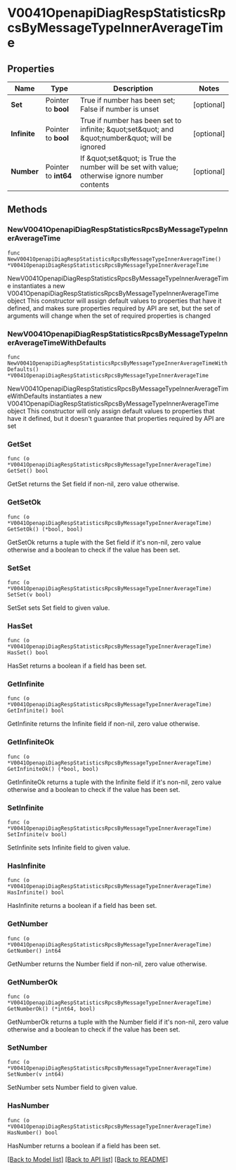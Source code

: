 # V0041OpenapiDiagRespStatisticsRpcsByMessageTypeInnerAverageTime

## Properties

Name | Type | Description | Notes
------------ | ------------- | ------------- | -------------
**Set** | Pointer to **bool** | True if number has been set; False if number is unset | [optional] 
**Infinite** | Pointer to **bool** | True if number has been set to infinite; \&quot;set\&quot; and \&quot;number\&quot; will be ignored | [optional] 
**Number** | Pointer to **int64** | If \&quot;set\&quot; is True the number will be set with value; otherwise ignore number contents | [optional] 

## Methods

### NewV0041OpenapiDiagRespStatisticsRpcsByMessageTypeInnerAverageTime

`func NewV0041OpenapiDiagRespStatisticsRpcsByMessageTypeInnerAverageTime() *V0041OpenapiDiagRespStatisticsRpcsByMessageTypeInnerAverageTime`

NewV0041OpenapiDiagRespStatisticsRpcsByMessageTypeInnerAverageTime instantiates a new V0041OpenapiDiagRespStatisticsRpcsByMessageTypeInnerAverageTime object
This constructor will assign default values to properties that have it defined,
and makes sure properties required by API are set, but the set of arguments
will change when the set of required properties is changed

### NewV0041OpenapiDiagRespStatisticsRpcsByMessageTypeInnerAverageTimeWithDefaults

`func NewV0041OpenapiDiagRespStatisticsRpcsByMessageTypeInnerAverageTimeWithDefaults() *V0041OpenapiDiagRespStatisticsRpcsByMessageTypeInnerAverageTime`

NewV0041OpenapiDiagRespStatisticsRpcsByMessageTypeInnerAverageTimeWithDefaults instantiates a new V0041OpenapiDiagRespStatisticsRpcsByMessageTypeInnerAverageTime object
This constructor will only assign default values to properties that have it defined,
but it doesn't guarantee that properties required by API are set

### GetSet

`func (o *V0041OpenapiDiagRespStatisticsRpcsByMessageTypeInnerAverageTime) GetSet() bool`

GetSet returns the Set field if non-nil, zero value otherwise.

### GetSetOk

`func (o *V0041OpenapiDiagRespStatisticsRpcsByMessageTypeInnerAverageTime) GetSetOk() (*bool, bool)`

GetSetOk returns a tuple with the Set field if it's non-nil, zero value otherwise
and a boolean to check if the value has been set.

### SetSet

`func (o *V0041OpenapiDiagRespStatisticsRpcsByMessageTypeInnerAverageTime) SetSet(v bool)`

SetSet sets Set field to given value.

### HasSet

`func (o *V0041OpenapiDiagRespStatisticsRpcsByMessageTypeInnerAverageTime) HasSet() bool`

HasSet returns a boolean if a field has been set.

### GetInfinite

`func (o *V0041OpenapiDiagRespStatisticsRpcsByMessageTypeInnerAverageTime) GetInfinite() bool`

GetInfinite returns the Infinite field if non-nil, zero value otherwise.

### GetInfiniteOk

`func (o *V0041OpenapiDiagRespStatisticsRpcsByMessageTypeInnerAverageTime) GetInfiniteOk() (*bool, bool)`

GetInfiniteOk returns a tuple with the Infinite field if it's non-nil, zero value otherwise
and a boolean to check if the value has been set.

### SetInfinite

`func (o *V0041OpenapiDiagRespStatisticsRpcsByMessageTypeInnerAverageTime) SetInfinite(v bool)`

SetInfinite sets Infinite field to given value.

### HasInfinite

`func (o *V0041OpenapiDiagRespStatisticsRpcsByMessageTypeInnerAverageTime) HasInfinite() bool`

HasInfinite returns a boolean if a field has been set.

### GetNumber

`func (o *V0041OpenapiDiagRespStatisticsRpcsByMessageTypeInnerAverageTime) GetNumber() int64`

GetNumber returns the Number field if non-nil, zero value otherwise.

### GetNumberOk

`func (o *V0041OpenapiDiagRespStatisticsRpcsByMessageTypeInnerAverageTime) GetNumberOk() (*int64, bool)`

GetNumberOk returns a tuple with the Number field if it's non-nil, zero value otherwise
and a boolean to check if the value has been set.

### SetNumber

`func (o *V0041OpenapiDiagRespStatisticsRpcsByMessageTypeInnerAverageTime) SetNumber(v int64)`

SetNumber sets Number field to given value.

### HasNumber

`func (o *V0041OpenapiDiagRespStatisticsRpcsByMessageTypeInnerAverageTime) HasNumber() bool`

HasNumber returns a boolean if a field has been set.


[[Back to Model list]](../README.md#documentation-for-models) [[Back to API list]](../README.md#documentation-for-api-endpoints) [[Back to README]](../README.md)


